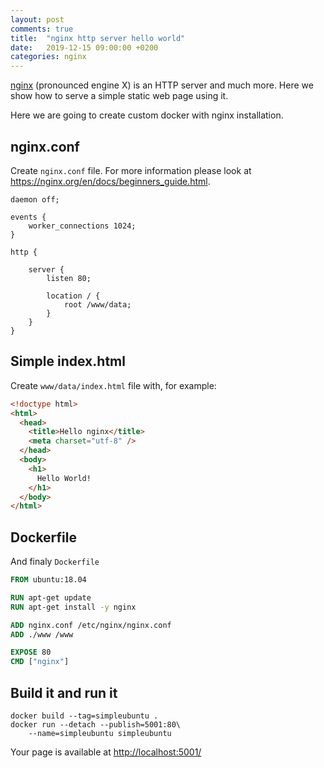 ```yaml
---
layout: post
comments: true
title:  "nginx http server hello world"
date:   2019-12-15 09:00:00 +0200
categories: nginx
---
```



[nginx](https://nginx.org/en/) (pronounced engine X) is an HTTP server and much more. Here we
show how to serve a simple static web page using it.

Here we are going to create custom docker with nginx installation.

## nginx.conf

Create `nginx.conf` file. For more information please look at
<https://nginx.org/en/docs/beginners_guide.html>.

``` shell
daemon off;

events {
    worker_connections 1024;
}

http {

    server {
        listen 80;
        
        location / {
            root /www/data;
        }
    }
}
```

## Simple index.html

Create `www/data/index.html` file with, for example:

``` html
<!doctype html>
<html>
  <head>
    <title>Hello nginx</title>
    <meta charset="utf-8" />
  </head>
  <body>
    <h1>
      Hello World!
    </h1>
  </body>
</html>
```

## Dockerfile

And finaly `Dockerfile`

``` dockerfile
FROM ubuntu:18.04

RUN apt-get update
RUN apt-get install -y nginx

ADD nginx.conf /etc/nginx/nginx.conf
ADD ./www /www

EXPOSE 80
CMD ["nginx"]
```

## Build it and run it

``` shell
docker build --tag=simpleubuntu . 
docker run --detach --publish=5001:80\
    --name=simpleubuntu simpleubuntu
```

Your page is available at
<http://localhost:5001/>
